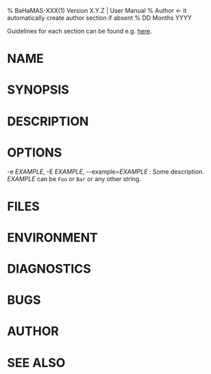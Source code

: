% BaHaMAS-XXX(1) Version X.Y.Z | User Manual
% Author <- it automatically create author section if absent
% DD Months YYYY

Guidelines for each section can be found e.g. [here](http://www.tldp.org/HOWTO/Man-Page/q3.html).

# NAME

# SYNOPSIS

# DESCRIPTION

# OPTIONS

-e *EXAMPLE*, -E *EXAMPLE*, \--example=*EXAMPLE*
:   Some description. *EXAMPLE* can be `Foo` or `Bar`
    or any other string.

# FILES

# ENVIRONMENT

# DIAGNOSTICS

# BUGS

# AUTHOR

# SEE ALSO
